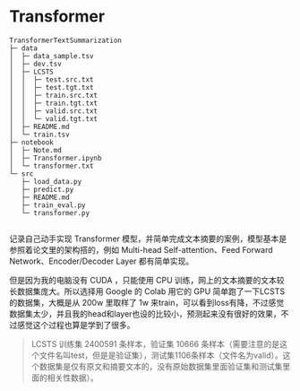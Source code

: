 # Transformer

```
TransformerTextSummarization
├─ data
│  ├─ data_sample.tsv
│  ├─ dev.tsv
│  ├─ LCSTS
│  │  ├─ test.src.txt
│  │  ├─ test.tgt.txt
│  │  ├─ train.src.txt
│  │  ├─ train.tgt.txt
│  │  ├─ valid.src.txt
│  │  └─ valid.tgt.txt
│  ├─ README.md
│  └─ train.tsv
├─ notebook
│  ├─ Note.md
│  ├─ Transformer.ipynb
│  └─ transformer.txt
└─ src
   ├─ load_data.py
   ├─ predict.py
   ├─ README.md
   ├─ train_eval.py
   └─ transformer.py
   
```

记录自己动手实现 Transformer 模型，并简单完成文本摘要的案例，模型基本是参照着论文里的架构搭的，例如 Multi-head Self-attention、Feed Forward Network、Encoder/Decoder Layer 都有简单实现。

但是因为我的电脑没有 CUDA ，只能使用 CPU 训练，网上的文本摘要的文本较长数据集庞大。所以选择用 Google 的 Colab 用它的 GPU 简单跑了一下LCSTS的数据集，大概是从 200w 里取样了 1w 来train，可以看到loss有降，不过感觉数据集太少，并且我的head和layer也设的比较小，预测起来没有很好的效果，不过感觉这个过程也算是学到了很多。

> LCSTS 训练集 2400591 条样本，验证集 10666 条样本（需要注意的是这个文件名叫test，但是是验证集），测试集1106条样本（文件名为valid）。这个数据集是仅有原文和摘要文本的，没有原始数据集里面验证集和测试集里面的相关性数据）。